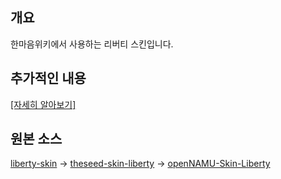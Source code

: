 ## 개요
한마음위키에서 사용하는 리버티 스킨입니다.

## 추가적인 내용
[[자세히 알아보기]](https://wiki.gwangtori.com/w/Liberty)

## 원본 소스
[liberty-skin](https://github.com/librewiki/liberty-skin) → [theseed-skin-liberty](https://github.com/namu-theseed/theseed-skin-liberty) → [openNAMU-Skin-Liberty](https://github.com/openNAMU/openNAMU-Skin-Liberty)
